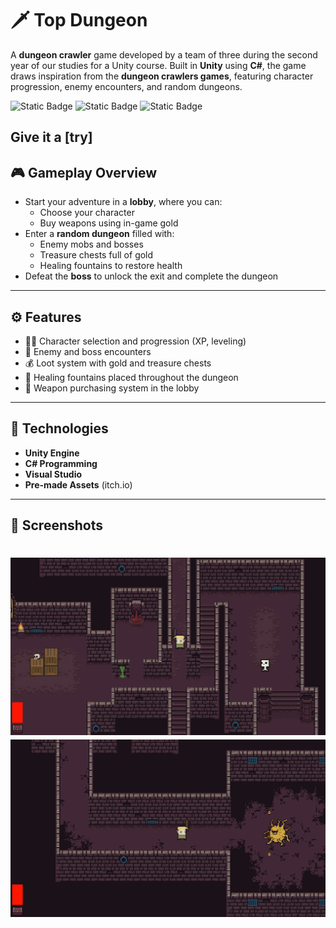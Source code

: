 <a name="TopDungeon"></a>
# 🗡️ Top Dungeon

A **dungeon crawler** game developed by a team of three during the second year of our studies for a Unity course. Built in **Unity** using **C#**, the game draws inspiration from the **dungeon crawlers games**, featuring character progression, enemy encounters, and random dungeons.

![Static Badge](https://img.shields.io/badge/Engine-Unity-green)
![Static Badge](https://img.shields.io/badge/Language-C%23-red)
![Static Badge](https://img.shields.io/badge/Build%20Date-20.04.24-purple)

Give it a [try]
---
<a name="Gameplay Overview"></a>
## 🎮 Gameplay Overview

- Start your adventure in a **lobby**, where you can:
  - Choose your character
  - Buy weapons using in-game gold
- Enter a **random dungeon** filled with:
  - Enemy mobs and bosses
  - Treasure chests full of gold
  - Healing fountains to restore health
- Defeat the **boss** to unlock the exit and complete the dungeon

---
<a name="Features"></a>
## ⚙️ Features

- 🧙‍♂️ Character selection and progression (XP, leveling)
- 🧟 Enemy and boss encounters
- 💰 Loot system with gold and treasure chests
- 🧴 Healing fountains placed throughout the dungeon
- 🛒 Weapon purchasing system in the lobby

---
<a name="Technologies"></a>
## 🧩 Technologies

- **Unity Engine**
- **C# Programming**
- **Visual Studio**
- **Pre-made Assets** (itch.io)

---
<a name="Screenshots"></a>
## 📸 Screenshots

![Screenshot 1](./screenshots/screenshot1.png)
![Screenshot 2](./screenshots/screenshot2.png)
=======